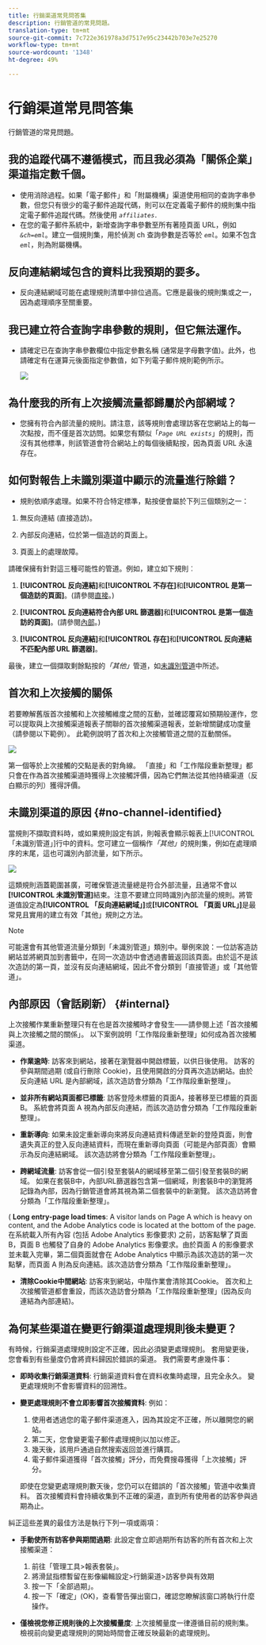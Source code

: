 ```yaml
---
title: 行銷渠道常見問答集
description: 行銷管道的常見問題。
translation-type: tm+mt
source-git-commit: 7c722e361978a3d7517e95c23442b703e7e25270
workflow-type: tm+mt
source-wordcount: '1348'
ht-degree: 49%

---
```



# 行銷渠道常見問答集

行銷管道的常見問題。

## 我的追蹤代碼不遵循模式，而且我必須為「關係企業」渠道指定數千個。

* 使用消除過程。如果「電子郵件」和「附屬機構」渠道使用相同的查詢字串參數，但您只有很少的電子郵件追蹤代碼，則可以在定義電子郵件的規則集中指定電子郵件追蹤代碼。然後使用 *`affiliates.`*
* 在您的電子郵件系統中，新增查詢字串參數至所有著陸頁面 URL，例如 *`&ch=eml`*。建立一個規則集，用於偵測 ch 查詢參數是否等於 *`eml`*。如果不包含 *`eml`*，則為附屬機構。

## 反向連結網域包含的資料比我預期的要多。

* 反向連結網域可能在處理規則清單中排位過高。它應是最後的規則集或之一，因為處理順序至關重要。

## 我已建立符合查詢字串參數的規則，但它無法運作。

* 請確定已在查詢字串參數欄位中指定參數名稱 (通常是字母數字值)。此外，也請確定有在運算元後面指定參數值，如下列電子郵件規則範例所示。

   ![](assets/example_email.png)

## 為什麼我的所有上次接觸流量都歸屬於內部網域？

* 您擁有符合內部流量的規則。請注意，該等規則會處理訪客在您網站上的每一次點按，而不僅是首次訪問。如果您有類似「*`Page URL exists`*」的規則，而沒有其他標準，則該管道會符合網站上的每個後續點按，因為頁面 URL 永遠存在。

## 如何對報告上未識別渠道中顯示的流量進行除錯？

* 規則依順序處理。如果不符合特定標準，點按便會屬於下列三個類別之一：

1. 無反向連結 (直接造訪)。

2. 內部反向連結，位於第一個造訪的頁面上。

3. 頁面上的處理故障。

請確保擁有針對這三種可能性的管道。例如，建立如下規則︰

1. **[!UICONTROL 反向連結]**&#x200B;和&#x200B;**[!UICONTROL 不存在]**&#x200B;和&#x200B;**[!UICONTROL 是第一個造訪的頁面]**。(請參閱[直接](/help/components/c-marketing-channels/c-faq.md)。)

2. **[!UICONTROL 反向連結符合內部 URL 篩選器]**&#x200B;和&#x200B;**[!UICONTROL 是第一個造訪的頁面]**。(請參閱[內部](/help/components/c-marketing-channels/c-faq.md)。)

3. **[!UICONTROL 反向連結]**&#x200B;和&#x200B;**[!UICONTROL 存在]**&#x200B;和&#x200B;**[!UICONTROL 反向連結不匹配內部 URL 篩選器]**。

最後，建立一個擷取剩餘點按的&#x200B;*「其他」*&#x200B;管道，如[未識別管道](/help/components/c-marketing-channels/c-faq.md#no-channel-identified)中所述。

## 首次和上次接觸的關係

若要瞭解舊版首次接觸和上次接觸維度之間的互動，並確認覆寫如預期般運作，您可以提取與上次接觸渠道報表子關聯的首次接觸渠道報表，並新增關鍵成功度量（請參閱以下範例）。 此範例說明了首次和上次接觸管道之間的互動關係。

![](assets/int-channel3.png)

第一個等於上次接觸的交點是表的對角線。 「直接」和「工作階段重新整理」都只會在作為首次接觸渠道時獲得上次接觸評價，因為它們無法從其他持續渠道（反白顯示的列）獲得評價。

## 未識別渠道的原因 {#no-channel-identified}

當規則不擷取資料時，或如果規則設定有誤，則報表會顯示報表上[!UICONTROL 「未識別管道」]行中的資料。您可建立一個稱作&#x200B;*「其他」*&#x200B;的規則集，例如在處理順序的末尾，這也可識別內部流量，如下所示。

![](assets/example_other.png)

這類規則涵蓋範圍甚廣，可確保管道流量總是符合外部流量，且通常不會以&#x200B;**[!UICONTROL 未識別管道]**&#x200B;結束。注意不要建立同時識別內部流量的規則。將管道值設定為&#x200B;**[!UICONTROL 「反向連結網域」]**&#x200B;或&#x200B;**[!UICONTROL 「頁面 URL」]**&#x200B;是最常見且實用的建立有效「其他」規則之方法。

>[!NOTE]
>
> 可能還會有其他管道流量分類到「未識別管道」類別中。舉例來說：一位訪客造訪網站並將網頁加到書籤中，在同一次造訪中會透過書籤返回該頁面。由於這不是該次造訪的第一頁，並沒有反向連結網域，因此不會分類到「直接管道」或「其他管道」。

## 內部原因（會話刷新） {#internal}

上次接觸作業重新整理只有在也是首次接觸時才會發生——請參閱上述「首次接觸與上次接觸之間的關係」。 以下案例說明「工作階段重新整理」如何成為首次接觸渠道。

* **作業逾時**: 訪客來到網站，接著在瀏覽器中開啟標籤，以供日後使用。 訪客的參與期間過期 (或自行刪除 Cookie)，且使用開啟的分頁再次造訪網站。由於反向連結 URL 是內部網域，該次造訪會分類為「工作階段重新整理」。

* **並非所有網站頁面都已標籤**: 訪客登陸未標籤的頁面A，接著移至已標籤的頁面B。 系統會將頁面 A 視為內部反向連結，而該次造訪會分類為「工作階段重新整理」。

* **重新導向**: 如果未設定重新導向來將反向連結資料傳遞至新的登陸頁面，則會遺失真正的登入反向連結資料，而現在重新導向頁面（可能是內部頁面）會顯示為反向連結網域。 該次造訪將會分類為「工作階段重新整理」。

* **跨網域流量**: 訪客會從一個引發至套裝A的網域移至第二個引發至套裝B的網域。 如果在套裝B中，內部URL篩選器包含第一個網域，則套裝B中的瀏覽將記錄為內部，因為行銷管道會將其視為第二個套裝中的新瀏覽。 該次造訪將會分類為「工作階段重新整理」。

( **Long entry-page load times**: A visitor lands on Page A which is heavy on content, and the Adobe Analytics code is located at the bottom of the page. 在系統載入所有內容 (包括 Adobe Analytics 影像要求) 之前，訪客點擊了頁面 B，頁面 B 也觸發了自身的 Adobe Analytics 影像要求。由於頁面 A 的影像要求並未載入完畢，第二個頁面就會在 Adobe Analytics 中顯示為該次造訪的第一次點擊，而頁面 A 則為反向連結。該次造訪會分類為「工作階段重新整理」。

* **清除Cookie中間網站**: 訪客來到網站，中階作業會清除其Cookie。 首次和上次接觸管道都會重設，而該次造訪會分類為「工作階段重新整理」(因為反向連結為內部連結)。

## 為何某些渠道在變更行銷渠道處理規則後未變更？

有時候，行銷渠道處理規則設定不正確，因此必須變更處理規則。 套用變更後，您會看到有些量度仍會將資料歸因於錯誤的渠道。 我們需要考慮幾件事：

* **即時收集行銷渠道資料**: 行銷渠道資料會在資料收集時處理，且完全永久。 變更處理規則不會影響資料的回溯性。
* **變更處理規則不會立即影響首次接觸資料**: 例如：
   1. 使用者透過您的電子郵件渠道進入，因為其設定不正確，所以離開您的網站。
   2. 第二天，您會變更電子郵件處理規則以加以修正。
   3. 幾天後，該用戶通過自然搜索返回並進行購買。
   4. 電子郵件渠道獲得「首次接觸」評分，而免費搜尋獲得「上次接觸」評分。

   即使在您變更處理規則數天後，您仍可以在錯誤的「首次接觸」管道中收集資料。 首次接觸資料會持續收集到不正確的渠道，直到所有使用者的訪客參與過期為止。

糾正這些差異的最佳方法是執行下列一項或兩項：

* **手動使所有訪客參與期間過期**: 此設定會立即過期所有訪客的所有首次和上次接觸渠道：
   1. 前往「管理工具>報表套裝」。
   2. 將滑鼠指標暫留在影像編輯設定>行銷渠道>訪客參與有效期
   3. 按一下「全部過期」。
   4. 按一下「確定」(OK)，查看警告彈出窗口，確認您瞭解該窗口將執行什麼操作。

* **僅檢視您修正規則後的上次接觸量度**: 上次接觸量度一律遵循目前的規則集。 檢視前向變更處理規則的開始時間會正確反映最新的處理規則。
